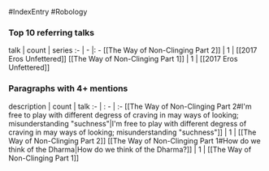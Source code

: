 #IndexEntry #Robology

### Top 10 referring talks
talk | count | series
:- | - |: -
[[The Way of Non-Clinging Part 2]] | 1 | [[2017 Eros Unfettered]]
[[The Way of Non-Clinging Part 1]] | 1 | [[2017 Eros Unfettered]]

### Paragraphs with 4+ mentions
description | count | talk
:- | : - | :-
[[The Way of Non-Clinging Part 2#I'm free to play with different degress of craving in may ways of looking; misunderstanding "suchness"\|I'm free to play with different degress of craving in may ways of looking; misunderstanding "suchness"]] | 1 | [[The Way of Non-Clinging Part 2]]
[[The Way of Non-Clinging Part 1#How do we think of the Dharma\|How do we think of the Dharma?]] | 1 | [[The Way of Non-Clinging Part 1]]

